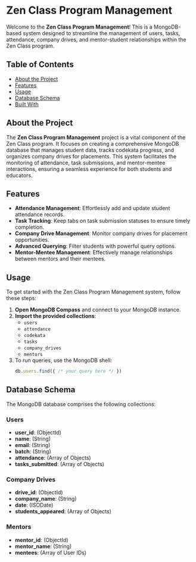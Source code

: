 # Zen Class Program Management

Welcome to the **Zen Class Program Management**! This is a MongoDB-based system designed to streamline the management of users, tasks, attendance, company drives, and mentor-student relationships within the Zen Class program.

## Table of Contents
- [About the Project](#about-the-project)
- [Features](#features)
- [Usage](#usage)
- [Database Schema](#database-schema)
- [Built With](#built-with)

## About the Project
The **Zen Class Program Management** project is a vital component of the Zen Class program. It focuses on creating a comprehensive MongoDB database that manages student data, tracks codekata progress, and organizes company drives for placements. This system facilitates the monitoring of attendance, task submissions, and mentor-mentee interactions, ensuring a seamless experience for both students and educators.

## Features
- **Attendance Management**: Effortlessly add and update student attendance records.
- **Task Tracking**: Keep tabs on task submission statuses to ensure timely completion.
- **Company Drive Management**: Monitor company drives for placement opportunities.
- **Advanced Querying**: Filter students with powerful query options.
- **Mentor-Mentee Management**: Effectively manage relationships between mentors and their mentees.

## Usage
To get started with the Zen Class Program Management system, follow these steps:

1. **Open MongoDB Compass** and connect to your MongoDB instance.
2. **Import the provided collections**:
   - `users`
   - `attendance`
   - `codekata`
   - `tasks`
   - `company_drives`
   - `mentors`
3. To run queries, use the MongoDB shell:
   ```javascript
   db.users.find({ /* your query here */ })
   ```

## Database Schema
The MongoDB database comprises the following collections:

### Users
- **user_id**: (ObjectId)
- **name**: (String)
- **email**: (String)
- **batch**: (String)
- **attendance**: (Array of Objects)
- **tasks_submitted**: (Array of Objects)

### Company Drives
- **drive_id**: (ObjectId)
- **company_name**: (String)
- **date**: (ISODate)
- **students_appeared**: (Array of Objects)

### Mentors
- **mentor_id**: (ObjectId)
- **mentor_name**: (String)
- **mentees**: (Array of User IDs)